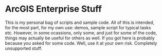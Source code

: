 ArcGIS Enterprise Stuff
===========

This is my personal bag of scripts and sample code. All of this is intended, for the most part, for my own use: demos, sample script for typical tasks etc.  However, in some ocassions, only some, and just for some of the code, things may actually be useful for others as well. If you got here is probably because you asked for some code. Well, use it at your own risk. Completely unsupported stuff.
